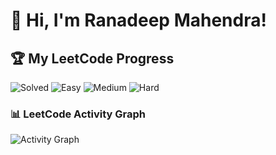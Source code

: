 # 👋 Hi, I'm Ranadeep Mahendra!

## 🏆 My LeetCode Progress

![Solved](https://img.shields.io/badge/Solved-70/3611-blue?cache=1752348078) ![Easy](https://img.shields.io/badge/Easy-41/885-brightgreen?cache=1752348078) ![Medium](https://img.shields.io/badge/Medium-28/1878-orange?cache=1752348078) ![Hard](https://img.shields.io/badge/Hard-1/848-red?cache=1752348078)

### 📊 LeetCode Activity Graph

![Activity Graph](https://leetcard.jacoblin.cool/ranadeep_mahendra2426?theme=dark&font=Karma&ext=heatmap&cache=1752348078)
